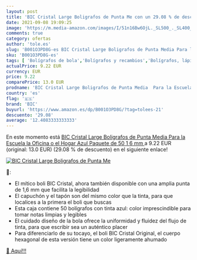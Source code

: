 ```yaml
---
layout: post
title: 'BIC Cristal Large Boligrafos de Punta Me con un 29.08 % de descuento'
date: 2021-09-08 19:09:25
image: 'https://m.media-amazon.com/images/I/51n16Bw6OjL._SL500_._SL400_.jpg'
comments: true
category: ofertas
author: 'tole.es'
slug: 'B001O3PD8G-es BIC Cristal Large Boligrafos de Punta Media Para la...'
sku: 'B001O3PD8G-es'
tags: [ 'Bolígrafos de bola','Bolígrafos y recambios','Bolígrafos, lápices y útiles de escritura','Oficina y papelería','bic','boligrafos','cristal', ]
actualPrice: 9.22 EUR
currency: EUR
price: 9.22
comparePrice: 13.0 EUR
prodname: 'BIC Cristal Large Boligrafos de Punta Media  Para la Escuela  la Oficina o el Hogar  Azul  Paquete de 50  1 6 mm '
country: 'es'
flag: '🇪🇸'
brand: 'BIC'
buyurl: 'https://www.amazon.es/dp/B001O3PD8G/?tag=tolees-21'
descuento: '29.08'
average: '12.4083333333333'
---
```


En este momento está [BIC Cristal Large Boligrafos de Punta Media  Para la Escuela  la Oficina o el Hogar  Azul  Paquete de 50  1 6 mm ](https://www.amazon.es/dp/B001O3PD8G/?tag=tolees-21) a 9.22 EUR (original: 13.0 EUR) (29.08 %  de descuento) en el siguiente enlace!

[![BIC Cristal Large Boligrafos de Punta Me](https://m.media-amazon.com/images/I/51n16Bw6OjL._SL500_._SL400_.jpg)](https://www.amazon.es/dp/B001O3PD8G/?tag=tolees-21)

🔎:

- El mítico boli BIC Cristal, ahora también disponible con una amplia punta de 1,6 mm que facilita la legibilidad
- El capuchón y el tapón son del mismo color que la tinta, para que localices a la primera el boli que buscas
- Esta caja contiene 50 bolígrafos con tinta azul: color imprescindible para tomar notas limpias y legibles
- El cuidado diseño de la bola ofrece la uniformidad y fluidez del flujo de tinta, para que escribir sea un auténtico placer
- Para diferenciarlo de su tocayo, el boli BIC Cristal Original, el cuerpo hexagonal de esta versión tiene un color ligeramente ahumado

[🛒 Aquí!!!](https://www.amazon.es/dp/B001O3PD8G/?tag=tolees-21)
